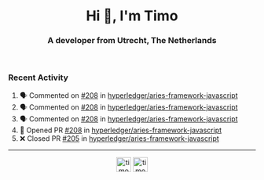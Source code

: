 <h1 align="center">Hi 👋, I'm Timo</h1>
<h3 align="center">A developer from Utrecht, The Netherlands</h3>
<br/>
<!-- https://github.com/rahuldkjain/github-profile-readme-generator --!>

<!--  <p align="left"><img src="https://github-readme-stats.vercel.app/api?username=timoglastra&show_icons=true&count_private=true&" alt="timoglastra" /></p> --!>

<!--
Github language stats
<p align="left"><img src="https://github-readme-stats.vercel.app/api/top-langs/?username=timoglastra&layout=compact" alt="timoglastra" /><p>
-->

<!-- Codestats language stats -->
<!-- <p align="left"><img src="https://codestats-readme.vercel.app/api/top-langs/?username=timoglastra&layout=compact&language_count=12" alt="timoglastra" /><p>    --!>
  
<h3>Recent Activity</h3>

<!--START_SECTION:activity-->
1. 🗣 Commented on [#208](https://github.com/hyperledger/aries-framework-javascript/issues/208) in [hyperledger/aries-framework-javascript](https://github.com/hyperledger/aries-framework-javascript)
2. 🗣 Commented on [#208](https://github.com/hyperledger/aries-framework-javascript/issues/208) in [hyperledger/aries-framework-javascript](https://github.com/hyperledger/aries-framework-javascript)
3. 🗣 Commented on [#208](https://github.com/hyperledger/aries-framework-javascript/issues/208) in [hyperledger/aries-framework-javascript](https://github.com/hyperledger/aries-framework-javascript)
4. 💪 Opened PR [#208](https://github.com/hyperledger/aries-framework-javascript/pull/208) in [hyperledger/aries-framework-javascript](https://github.com/hyperledger/aries-framework-javascript)
5. ❌ Closed PR [#205](https://github.com/hyperledger/aries-framework-javascript/pull/205) in [hyperledger/aries-framework-javascript](https://github.com/hyperledger/aries-framework-javascript)
<!--END_SECTION:activity-->

---

<p align="center">
<a href="https://twitter.com/timoglastra" target="blank"><img align="center" src="https://cdn.jsdelivr.net/npm/simple-icons@3.0.1/icons/twitter.svg" alt="timoglastra" height="30" width="30" /></a>
<a href="https://linkedin.com/in/timoglastra" target="blank"><img align="center" src="https://cdn.jsdelivr.net/npm/simple-icons@3.0.1/icons/linkedin.svg" alt="timoglastra" height="30" width="30" /></a>
</p>



